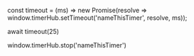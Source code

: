
<!-- init Timer: -->
const timeout = (ms) => new Promise(resolve => window.timerHub.setTimeout('nameThisTimer', resolve, ms));

<!-- use Timer -->
await timeout(25)

<!-- stop Timers -->
window.timerHub.stop('nameThisTimer')